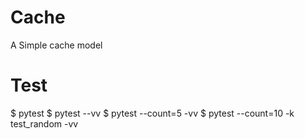 # Cache
A Simple cache model

# Test
$ pytest
$ pytest --vv
$ pytest --count=5 -vv
$ pytest --count=10 -k test_random -vv
